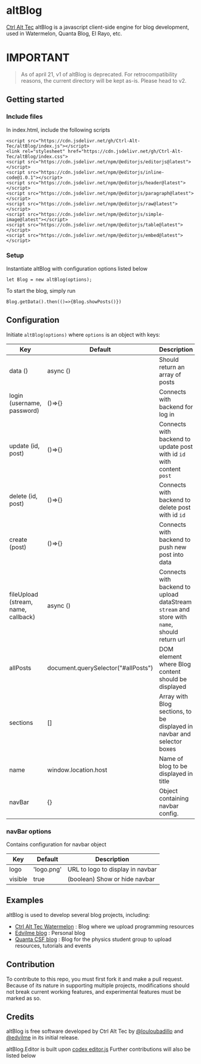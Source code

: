 # altBlog
[Ctrl Alt Tec](https://ctrl-alt-tec.hackclub.com) altBlog is a javascript client-side engine for blog development, used in Watermelon, Quanta Blog, El Rayo, etc. 


# IMPORTANT

> As of april 21, v1 of altBlog is deprecated. For retrocompatibility reasons, the current directory will be kept as-is. Please head to v2. 


## Getting started
### Include files
In index.html, include the following scripts

```
<script src="https://cdn.jsdelivr.net/gh/Ctrl-Alt-Tec/altBlog/index.js"></script>
<link rel="stylesheet" href="https://cdn.jsdelivr.net/gh/Ctrl-Alt-Tec/altBlog/index.css">
<script src="https://cdn.jsdelivr.net/npm/@editorjs/editorjs@latest"></script>
<script src="https://cdn.jsdelivr.net/npm/@editorjs/inline-code@1.0.1"></script>
<script src="https://cdn.jsdelivr.net/npm/@editorjs/header@latest"></script>
<script src="https://cdn.jsdelivr.net/npm/@editorjs/paragraph@latest"></script>
<script src="https://cdn.jsdelivr.net/npm/@editorjs/raw@latest"></script>
<script src="https://cdn.jsdelivr.net/npm/@editorjs/simple-image@latest"></script>
<script src="https://cdn.jsdelivr.net/npm/@editorjs/table@latest"></script>
<script src="https://cdn.jsdelivr.net/npm/@editorjs/embed@latest"></script>
```
### Setup
Instantiate altBlog with configuration options listed below
```
let Blog = new altBlog(options);
```
To start the blog, simply run
```
Blog.getData().then(()=>{Blog.showPosts()})
```

## Configuration
Initiate `altBlog(options)` where `options` is an object with keys:

Key | Default | Description
--- | ---     | ---
data () | async () | Should return an array of posts
login (username, password) | ()=>{} | Connects with backend for log in
update (id, post) | ()=>{} | Connects with backend to update post with id `id` with content `post`
delete (id, post) | ()=>{} | Connects with backend to delete post with id `id`
create (post) | ()=>{} | Connects with backend to push new post into data
fileUpload (stream, name, callback) | async () | Connects with backend to upload dataStream `stream` and store with `name`, should return url
allPosts | document.querySelector("#allPosts") | DOM element where Blog content should be displayed
sections | [] | Array with Blog sections, to be displayed in navbar and selector boxes
name | window.location.host | Name of blog to be displayed in title
navBar | {} | Object containing navbar config.

### navBar options
Contains configuration for navbar object

Key | Default | Description
--- | ---     | ---
logo | 'logo.png' | URL to logo to display in navbar
visible | true | (boolean) Show or hide navbar

## Examples
altBlog is used to develop several blog projects, including:
* [Ctrl Alt Tec Watermelon](https://ctrl-alt-tec.hackclub.com/watermelon) : Blog where we upload programming resources
* [Edvilme blog](http://edvilme.tk/blog) : Personal blog
* [Quanta CSF blog](https://quantacsf.gihtub.io/blog) : Blog for the physics student group to upload resources, tutorials and events

## Contribution
To contribute to this repo, you must first fork it and make a pull request. Because of its nature in supporting multiple projects, modifications should not break current working features, and experimental features must be marked as so. 


## Credits
altBlog is free software developed by Ctrl Alt Tec by [@louloubadillo](https://github.com/louloubadillo) and [@edvilme](https://github.com/edvilme) in its initial release.

altBlog.Editor is built upon [codex editor.js](https://github.com/codex-team/editor.js)
Further contributions will also be listed below

